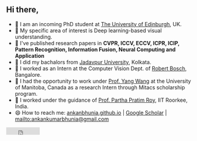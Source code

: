 ## Hi there,

- 🌱 I am an incoming PhD student at [The University of Edinburgh](https://www.ed.ac.uk/), UK.
- 📍 My specific area of interest is Deep learning-based visual understanding. 
- 🌱 I've published research papers in **CVPR, ICCV, ECCV, ICPR, ICIP, Pattern Recognition, Information Fusion, Neural Computing and Application**
- 👯 I did my bachalors from [Jadavpur University](http://www.jaduniv.edu.in/), Kolkata.
- 💬 I worked as an Intern at the Computer Vision Dept. of [Robert Bosch](https://www.bosch.com/), Bangalore.
- 💬 I had the opportunity to work under [Prof. Yang Wang](https://www.cs.umanitoba.ca/~ywang/) at the University of Manitoba, Canada as a research Intern through Mitacs scholarship program. 
- 💬 I worked under the guidance of [Prof. Partha Pratim Roy](https://www.iitr.ac.in/departments/CSE/pages/People+Faculty+Partha_Pratim_Roy.html), IIT Roorkee, India. 
- 😄 How to reach me: [ankanbhunia.github.io](https://ankanbhunia.github.io/) | [Google Scholar](https://scholar.google.com/citations?user=2leAc3AAAAAJ&hl=en) | [mailto:ankankumarbhunia@gmail.com](ankankumarbhunia@gmail.com)
<div>
<iframe src="https://ghbtns.com/github-btn.html?user=ankanbhunia&repo=PIDM&type=star&count=true&size=small" frameborder="0" style="margin-top:0px;" scrolling="0" width="90" height="20"  title="GitHub"></iframe>
</div>
